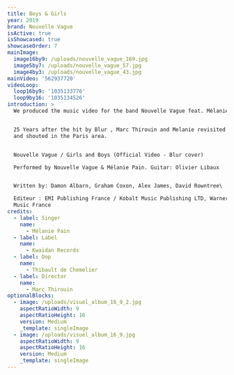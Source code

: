 ```yaml
---
title: Boys & Girls
year: 2019
brand: Nouvelle Vague
isActive: true
isShowcased: true
showcaseOrder: 7
mainImage:
  image16by9: /uploads/nouvelle_vague_169.jpg
  image5by7: /uploads/nouvelle_vague_57.jpg
  image4by3: /uploads/nouvelle_vague_43.jpg
mainVideo: '562937720'
videoLoop:
  loop16by9: '1035133776'
  loop9by16: '1035134526'
introduction: >
  We produced the music video for the band Nouvelle Vague feat. Mélanie Pain


  25 Years after the hit by Blur , Marc Thirouin and Melanie revisited this song
  and shouted in the Paris area.


  Nouvelle Vague / Girls and Boys (Official Video - Blur cover)

  Performed by Nouvelle Vague & Mélanie Pain. Guitar: Olivier Libaux


  Written by: Damon Albarn, Graham Coxon, Alex James, David Rowntree\

  Editeur : EMI Publishing France / Kobalt Music Publishing LTD, Warner Chappell
  Music France
credits:
  - label: Singer
    name:
      - Mélanie Pain
  - label: Label
    name:
      - Kwaidan Records
  - label: Dop
    name:
      - Thibault de Chemelier
  - label: Director
    name:
      - Marc Thirouin
optionalBlocks:
  - image: /uploads/visuel_album_16_9_2.jpg
    aspectRatioWidth: 9
    aspectRatioHeight: 16
    version: Medium
    _template: singleImage
  - image: /uploads/visuel_album_16_9.jpg
    aspectRatioWidth: 9
    aspectRatioHeight: 16
    version: Medium
    _template: singleImage
---
```


